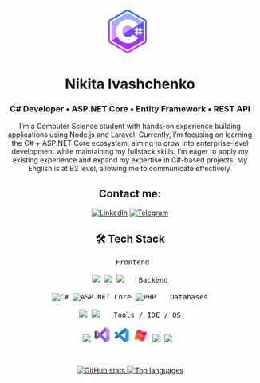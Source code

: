   <p align="center">
    <img src="icons8-c-sharp-logo-96.png" width="100" alt="C#" style="vertical-align: middle; margin-right: 10px;">
  </p>
  <h1 align="center">
  <strong>Nikita Ivashchenko</strong>
</h1>








<h3 align="center">C# Developer • ASP.NET Core • Entity Framework • REST API</h3>



<p align="center">
  I’m a Computer Science student with hands-on experience building applications using Node.js and Laravel. 
  Currently, I’m focusing on learning the C# + ASP.NET Core ecosystem, aiming to grow into enterprise-level 
  development while maintaining my fullstack skills. I’m eager to apply my existing experience and expand my 
  expertise in C#-based projects. My English is at B2 level, allowing me to communicate effectively.
</p>

<div align="center">

  <h2>Contact me:</h2>
  <a href="https://www.linkedin.com/in/nikita-ivashchenk0/">
  <img src="https://img.shields.io/badge/LinkedIn-8A2BE2?logo=linkedin&logoColor=white&style=for-the-badge" alt="LinkedIn" /></a>
  <a href="https://t.me/nickiv_22" target="_blank">
    <img src="https://img.shields.io/badge/Telegram-8A2BE2?logo=telegram&logoColor=white&style=for-the-badge" alt="Telegram" /></a>

  <h2>🛠 Tech Stack</h2>

  <p align="center">
    <kbd style="padding:10px;">
      <kbd>Frontend</kbd>
      <br><br>
      <img width="30px" src="https://cdn.jsdelivr.net/gh/devicons/devicon/icons/html5/html5-original.svg" />
      <img width="30px" src="https://cdn.jsdelivr.net/gh/devicons/devicon/icons/css3/css3-original.svg" />
      <img width="30px" src="https://cdn.jsdelivr.net/gh/devicons/devicon/icons/react/react-original.svg" />
    </kbd>
    <kbd style="padding:10px;">
      <kbd>Backend</kbd>
      <br><br>
      <img width="30px" src="https://cdn.jsdelivr.net/gh/devicons/devicon/icons/csharp/csharp-original.svg" alt="C#" />
      <img width="30px" src="https://www.smartsight.in/wp-content/uploads/2019/10/1200px-.NET_Core_Logo.svg_-300x300.png" alt="ASP.NET Core" />
      <img width="30px" src="https://cdn.jsdelivr.net/gh/devicons/devicon/icons/php/php-original.svg" alt="PHP" />
    </kbd>
    <kbd style="padding:10px;">
      <kbd>Databases</kbd>
      <br><br>
      <img width="30px" src="https://cdn.jsdelivr.net/gh/devicons/devicon/icons/postgresql/postgresql-original.svg" />
      <img width="30px" src="https://cdn.jsdelivr.net/gh/devicons/devicon/icons/mongodb/mongodb-original.svg" />
    </kbd>
    <kbd style="padding:10px;">
      <kbd>Tools / IDE / OS</kbd>
      <br><br>
      <img width="30px" src="https://cdn.jsdelivr.net/gh/devicons/devicon/icons/git/git-original.svg" />
      <img width="30px" src="64px-Visual_Studio_Icon_2019.svg.png" />
      <img width="30px" src="pngwing.com.png" />
      <img width="30px" src="Windows-Logo-Clip-Art-Transparent-PNG.png" />
      <img width="30px" src="https://cdn.jsdelivr.net/gh/devicons/devicon/icons/apple/apple-original.svg" />
      <img width="30px" src="https://cdn.jsdelivr.net/gh/devicons/devicon/icons/linux/linux-original.svg" />
    </kbd>
  </p>
</div>

<br>

<p align="center">
  <a href="https://github.com/f0rd0101">
    <img src="https://github-readme-stats.vercel.app/api?bg_color=0000&text_color=888&hide_border=true&username=f0rd0101&hide=contribs,issues&show_icons=true&count_private=true&rank_icon=github" alt="GitHub stats" />
  </a>
  <a href="https://github.com/f0rd0101">
    <img src="https://github-readme-stats.vercel.app/api/top-langs/?bg_color=0000&text_color=888&hide_border=true&username=f0rd0101&layout=compact&hide_progress=true" alt="Top languages" />
  </a>
</p>
